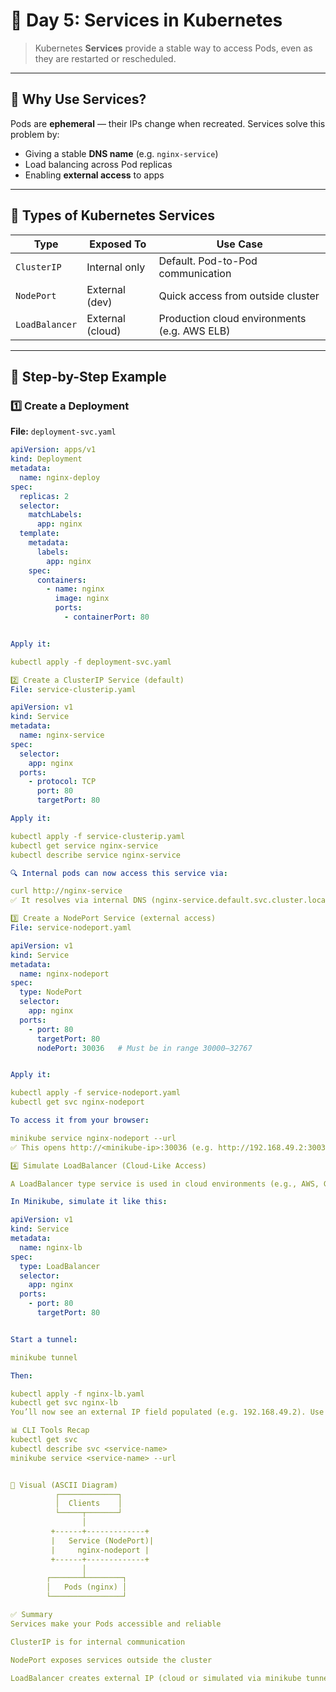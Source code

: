 # 📘 Day 5: Services in Kubernetes

> Kubernetes **Services** provide a stable way to access Pods, even as they are restarted or rescheduled.

---

## 🧠 Why Use Services?

Pods are **ephemeral** — their IPs change when recreated. Services solve this problem by:

- Giving a stable **DNS name** (e.g. `nginx-service`)
- Load balancing across Pod replicas
- Enabling **external access** to apps

---

## 🔗 Types of Kubernetes Services

| Type         | Exposed To       | Use Case                                     |
|--------------|------------------|----------------------------------------------|
| `ClusterIP`  | Internal only     | Default. Pod-to-Pod communication            |
| `NodePort`   | External (dev)    | Quick access from outside cluster            |
| `LoadBalancer`| External (cloud) | Production cloud environments (e.g. AWS ELB) |

---

## 🔧 Step-by-Step Example

### 1️⃣ Create a Deployment

**File:** `deployment-svc.yaml`

```yaml
apiVersion: apps/v1
kind: Deployment
metadata:
  name: nginx-deploy
spec:
  replicas: 2
  selector:
    matchLabels:
      app: nginx
  template:
    metadata:
      labels:
        app: nginx
    spec:
      containers:
        - name: nginx
          image: nginx
          ports:
            - containerPort: 80


Apply it:

kubectl apply -f deployment-svc.yaml

2️⃣ Create a ClusterIP Service (default)
File: service-clusterip.yaml

apiVersion: v1
kind: Service
metadata:
  name: nginx-service
spec:
  selector:
    app: nginx
  ports:
    - protocol: TCP
      port: 80
      targetPort: 80

Apply it:

kubectl apply -f service-clusterip.yaml
kubectl get service nginx-service
kubectl describe service nginx-service

🔍 Internal pods can now access this service via:

curl http://nginx-service
✅ It resolves via internal DNS (nginx-service.default.svc.cluster.local)

3️⃣ Create a NodePort Service (external access)
File: service-nodeport.yaml

apiVersion: v1
kind: Service
metadata:
  name: nginx-nodeport
spec:
  type: NodePort
  selector:
    app: nginx
  ports:
    - port: 80
      targetPort: 80
      nodePort: 30036   # Must be in range 30000–32767


Apply it:

kubectl apply -f service-nodeport.yaml
kubectl get svc nginx-nodeport

To access it from your browser:

minikube service nginx-nodeport --url
✅ This opens http://<minikube-ip>:30036 (e.g. http://192.168.49.2:30036)

4️⃣ Simulate LoadBalancer (Cloud-Like Access)

A LoadBalancer type service is used in cloud environments (e.g., AWS, GCP).

In Minikube, simulate it like this:

apiVersion: v1
kind: Service
metadata:
  name: nginx-lb
spec:
  type: LoadBalancer
  selector:
    app: nginx
  ports:
    - port: 80
      targetPort: 80


Start a tunnel:

minikube tunnel

Then:

kubectl apply -f nginx-lb.yaml
kubectl get svc nginx-lb
You’ll now see an external IP field populated (e.g. 192.168.49.2). Use that in your browser.

📊 CLI Tools Recap
kubectl get svc
kubectl describe svc <service-name>
minikube service <service-name> --url


🔎 Visual (ASCII Diagram)
          ┌─────────────┐
          │  Clients    │
          └─────┬───────┘
                │
         +------+-------------+
         |   Service (NodePort)|
         |     nginx-nodeport |
         +------+-------------+
                │
        ┌───────┴────────┐
        │   Pods (nginx) │
        └────────────────┘

✅ Summary
Services make your Pods accessible and reliable

ClusterIP is for internal communication

NodePort exposes services outside the cluster

LoadBalancer creates external IP (cloud or simulated via minikube tunnel)


